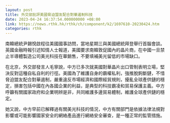 ```yaml
---
layout: post
title: 外交部批評美國脅迫盟友配合對華遏制科技
date: 2023-04-24 16:37:54.000000000 +08:00
link: https://news.rthk.hk/rthk/ch/component/k2/1697610-20230424.htm
categories: rthk
---
```


南韓總統尹錫悅啟程往美國國事訪問，當地星期三與美國總統拜登舉行首腦會談。英國金融時報引述知情人士報道，美國要求南韓敦促國內的晶片商，在中國一旦禁止半導體製造公司美光科技在華銷售，不要填補美光留低的市場缺口。

在北京，外交部發言人毛寧說，中方已多次就美國對華晶片出口管制表明立場，堅決反對這種自私自利的行徑。美國為了維護自身的霸權私利，強推脫鉤斷鏈，不惜脅迫盟友配合對華遏制，嚴重違反市場經濟和國際經貿規則，擾亂全球產供鏈的穩定，損害包括中國在內各國企業的利益，是典型的科技霸凌和貿易保護主義。中方呼籲有關國家政府和企業明辨是非，共同維護多邊貿易體制，維護全球產供鏈的穩定。

她又說，中方早前已解釋過有關美光科技的情況，中方有關部門是依據法律法規對影響或可能影響國家安全的網絡產品進行網絡安全審查，是一種正常的監管措施。
